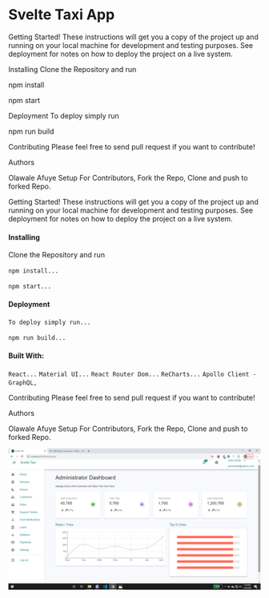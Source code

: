 # Svelte Taxi App

Getting Started!
These instructions will get you a copy of the project up and running on your local machine for development and testing purposes. See deployment for notes on how to deploy the project on a live system.

Installing
Clone the Repository and run

npm install

npm start

Deployment
To deploy simply run

npm run build

Contributing
Please feel free to send pull request if you want to contribute!

Authors

Olawale Afuye
Setup
For Contributors, Fork the Repo, Clone and push to forked Repo.

Getting Started!
These instructions will get you a copy of the project up and running on your local machine for development and testing purposes. See deployment for notes on how to deploy the project on a live system.

#### Installing

Clone the Repository and run

`npm install...`

`npm start...`

#### Deployment

`To deploy simply run...`

`npm run build...`

#### Built With:

`React...`
`Material UI...`
`React Router Dom...`
`ReCharts...`
`Apollo Client - GraphQL,`

Contributing
Please feel free to send pull request if you want to contribute!

Authors

Olawale Afuye
Setup
For Contributors, Fork the Repo, Clone and push to forked Repo.

![Svelte Taxi App Picture](./design/svelte_taxi.png)
